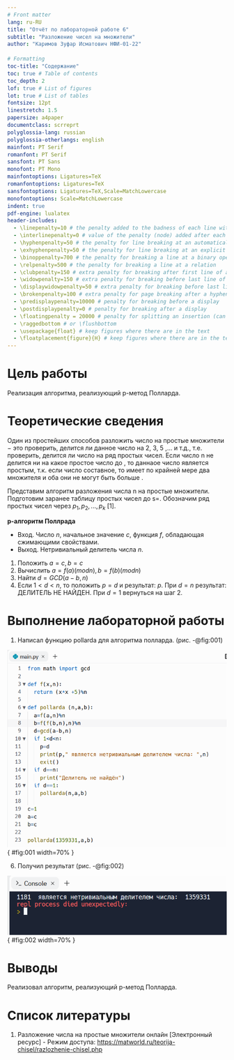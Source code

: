 ```yaml
---
# Front matter
lang: ru-RU
title: "Отчёт по лабораторной работе 6"
subtitle: "Разложение чисел на множители"
author: "Каримов Зуфар Исматович НФИ-01-22"

# Formatting
toc-title: "Содержание"
toc: true # Table of contents
toc_depth: 2
lof: true # List of figures
lot: true # List of tables
fontsize: 12pt
linestretch: 1.5
papersize: a4paper
documentclass: scrreprt
polyglossia-lang: russian
polyglossia-otherlangs: english
mainfont: PT Serif
romanfont: PT Serif
sansfont: PT Sans
monofont: PT Mono
mainfontoptions: Ligatures=TeX
romanfontoptions: Ligatures=TeX
sansfontoptions: Ligatures=TeX,Scale=MatchLowercase
monofontoptions: Scale=MatchLowercase
indent: true
pdf-engine: lualatex
header-includes:
  - \linepenalty=10 # the penalty added to the badness of each line within a paragraph (no associated penalty node) Increasing the value makes tex try to have fewer lines in the paragraph.
  - \interlinepenalty=0 # value of the penalty (node) added after each line of a paragraph.
  - \hyphenpenalty=50 # the penalty for line breaking at an automatically inserted hyphen
  - \exhyphenpenalty=50 # the penalty for line breaking at an explicit hyphen
  - \binoppenalty=700 # the penalty for breaking a line at a binary operator
  - \relpenalty=500 # the penalty for breaking a line at a relation
  - \clubpenalty=150 # extra penalty for breaking after first line of a paragraph
  - \widowpenalty=150 # extra penalty for breaking before last line of a paragraph
  - \displaywidowpenalty=50 # extra penalty for breaking before last line before a display math
  - \brokenpenalty=100 # extra penalty for page breaking after a hyphenated line
  - \predisplaypenalty=10000 # penalty for breaking before a display
  - \postdisplaypenalty=0 # penalty for breaking after a display
  - \floatingpenalty = 20000 # penalty for splitting an insertion (can only be split footnote in standard LaTeX)
  - \raggedbottom # or \flushbottom
  - \usepackage{float} # keep figures where there are in the text
  - \floatplacement{figure}{H} # keep figures where there are in the text
---
```


# Цель работы

Реализация алгоритма, реализующий p-метод Полларда.

# Теоретические сведения

Один из простейших способов разложить число на простые множители − это проверить, делится ли данное число на 2, 3, 5 ,... и т.д., т.е. проверить, делится ли число на ряд простых чисел. Если число n не делится ни на какое простое число до , то даннаое число является простым, т.к. если число составное, то имеет по крайней мере два множителя и оба они не могут быть больше .

Представим алгоритм разложения числа n на простые множители. Подготовим заранее таблицу простых чисел до s=. Обозначим ряд простых чисел через $p_1, p_2, ..., p_k$ [1].


**p-алгоритм Поллрада**

* Вход. Число $n$, начальное значение $c$, функция $f$, обладающая сжимающими свойствами.
* Выход. Нетривиальный делитель числа $n$.

1. Положить $a=c, b=c$
2. Вычислить $a=f(a)(mod n), b=f(b)(mod n)$
3. Найти $d = GCD(a-b, n)$
4. Если $1<d<n$, то положить $p=d$ и результат: $p$. При $d=n$ результат: ДЕЛИТЕЛЬ НЕ НАЙДЕН. При $d=1$ вернуться на шаг 2.



# Выполнение лабораторной работы

1. Написал функцию pollarda для алгоритма полларда. (рис. -@fig:001)

![Функция для алгоритма полларда](https://github.com/zikarimov/math-security/blob/master/lab06/images/1.png?raw=true){ #fig:001 width=70% }


6. Получил результат (рис. -@fig:002)

![Результат алгоритма](https://github.com/zikarimov/math-security/blob/master/lab06/images/2.png?raw=true){ #fig:002 width=70% }

# Выводы

Реализовал алгоритм, реализующий p-метод Полларда.

# Список литературы

1. Разложение числа на простые множители онлайн [Электронный ресурс] - Режим доступа: https://matworld.ru/teorija-chisel/razlozhenie-chisel.php
